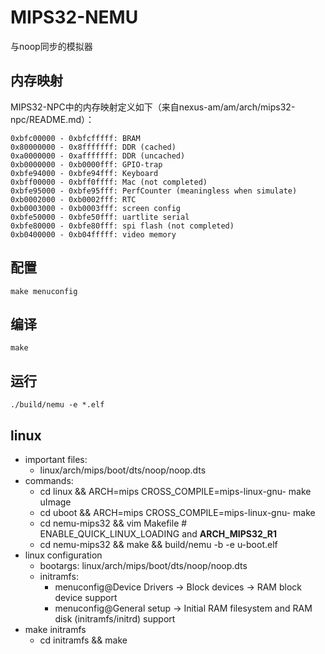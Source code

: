 # MIPS32-NEMU

与noop同步的模拟器

## 内存映射

MIPS32-NPC中的内存映射定义如下（来自nexus-am/am/arch/mips32-npc/README.md）：
```
0xbfc00000 - 0xbfcfffff: BRAM
0x80000000 - 0x8fffffff: DDR (cached)
0xa0000000 - 0xafffffff: DDR (uncached)
0xb0000000 - 0xb0000fff: GPIO-trap
0xbfe94000 - 0xbfe94fff: Keyboard
0xbff00000 - 0xbff0ffff: Mac (not completed)
0xbfe95000 - 0xbfe95fff: PerfCounter (meaningless when simulate)
0xb0002000 - 0xb0002fff: RTC
0xb0003000 - 0xb0003fff: screen config
0xbfe50000 - 0xbfe50fff: uartlite serial
0xbfe80000 - 0xbfe80fff: spi flash (not completed)
0xb0400000 - 0xb04fffff: video memory
```

## 配置
```
make menuconfig
```

## 编译
```
make
```

## 运行
```
./build/nemu -e *.elf
```

## linux

* important files:
  * linux/arch/mips/boot/dts/noop/noop.dts
* commands:
  * cd linux && ARCH=mips CROSS\_COMPILE=mips-linux-gnu- make uImage
  * cd uboot && ARCH=mips CROSS\_COMPILE=mips-linux-gnu- make
  * cd nemu-mips32 && vim Makefile # ENABLE\_QUICK\_LINUX\_LOADING and __ARCH_MIPS32_R1__
  * cd nemu-mips32 && make && build/nemu -b -e u-boot.elf
* linux configuration
  * bootargs: linux/arch/mips/boot/dts/noop/noop.dts
  * initramfs:
    * menuconfig@Device Drivers -> Block devices -> RAM block device support
    * menuconfig@General setup -> Initial RAM filesystem and RAM disk (initramfs/initrd) support
* make initramfs
  * cd initramfs && make
